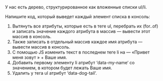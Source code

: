 У нас есть дерево, структурированное как вложенные списки ul/li.

Напишите код, который выведет каждый элемент списка в консоль:

1) Вытянуть все атрибуты, которые есть в теге ul, перебрать их (for..of) и записать значение каждого атрибута в массив —
   вывести этот массив в консоль.
2) Также записать в отдельный массив каждое имя атрибута — вывести массив в консоль.
3) С помощью JS изменить текст в последнем теге li на — «Привет меня зовут » + Ваше имя.
4) Добавить первому элементу li атрибут ‘data-my-name‘ со значением, в котором будет лежать Ваше имя.
5) Удалить у тега ul атрибут ‘data-dog-tail‘.

